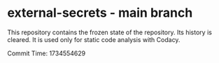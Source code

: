 # external-secrets - main branch

This repository contains the frozen state of the repository.
Its history is cleared. It is used only for static code
analysis with Codacy.

Commit Time: 1734554629